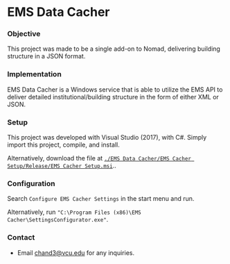 # EMS Data Cacher #

### Objective ###
This project was made to be a single add-on to Nomad, delivering building structure in a JSON format.

### Implementation ###
EMS Data Cacher is a Windows service that is able to utilize the EMS API to deliver detailed institutional/building structure in the form of either XML or JSON.

### Setup ###
This project was developed with Visual Studio (2017), with C#. Simply import this project, compile, and install.

Alternatively, download the file at [`./EMS Data Cacher/EMS Cacher Setup/Release/EMS Cacher Setup.msi`](https://raw.githubusercontent.com/vcu-lcc/EMS-Data-Cacher/master/EMS%20Cacher%20Setup/Release/EMS%20Cacher%20Setup.msi)..

### Configuration ###

Search `Configure EMS Cacher Settings` in the start menu and run.

Alternatively, run `"C:\Program Files (x86)\EMS Cacher\SettingsConfigurator.exe"`.

### Contact ###
* Email [chand3@vcu.edu](mailto:chand3@vcu.edu) for any inquiries.
